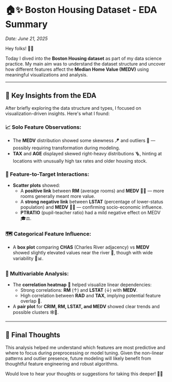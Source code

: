 # 🏠✨ Boston Housing Dataset - EDA Summary  
*Date: June 21, 2025*

Hey folks! 🙋‍♂️  

Today I dived into the **Boston Housing dataset** as part of my data science practice. My main aim was to understand the dataset structure and uncover how different features affect the **Median Home Value (MEDV)** using meaningful visualizations and analysis.

---

## 🧭 Key Insights from the EDA

After briefly exploring the data structure and types, I focused on visualization-driven insights. Here's what I found:

### 📈 Solo Feature Observations:
- The **MEDV** distribution showed some skewness 🪁 and outliers 🧨 — possibly requiring transformation during modeling.
- **TAX** and **AGE** displayed skewed right-heavy distributions 🪜, hinting at locations with unusually high tax rates and older housing stock.

### 🔄 Feature-to-Target Interactions:
- **Scatter plots** showed:
  - A **positive link** between **RM** (average rooms) and **MEDV** 🧱🏡 — more rooms generally meant more value.
  - A **strong negative link** between **LSTAT** (percentage of lower-status population) and **MEDV** 🧮🔻 — confirming socio-economic influence.
  - **PTRATIO** (pupil-teacher ratio) had a mild negative effect on MEDV 🎓⚖️.

### 🗺️ Categorical Feature Influence:
- A **box plot** comparing **CHAS** (Charles River adjacency) vs **MEDV** showed slightly elevated values near the river 🛶, though with wide variability 🌊📊.

### 🧬 Multivariable Analysis:
- The **correlation heatmap** 🧊 helped visualize linear dependencies:
  - Strong correlations: **RM** (↑) and **LSTAT** (↓) with **MEDV**.
  - High correlation between **RAD** and **TAX**, implying potential feature overlap 🔁.
- A **pair plot** for **CRIM, RM, LSTAT, and MEDV** showed clear trends and possible clusters 🕸️📍.

---

## 🧠 Final Thoughts

This analysis helped me understand which features are most predictive and where to focus during preprocessing or model tuning. Given the non-linear patterns and outlier presence, future modeling will likely benefit from thoughtful feature engineering and robust algorithms.

Would love to hear your thoughts or suggestions for taking this deeper! 🎯🧩
